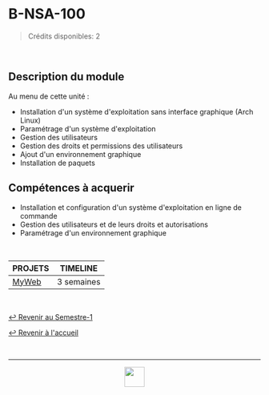 # B-NSA-100

> Crédits disponibles: 2

<br>

## Description du module

Au menu de cette unité :

- Installation d'un système d'exploitation sans interface graphique (Arch Linux)
- Paramétrage d'un système d'exploitation
- Gestion des utilisateurs
- Gestion des droits et permissions des utilisateurs
- Ajout d'un environnement graphique
- Installation de paquets

## Compétences à acquerir

- Installation et configuration d'un système d'exploitation en ligne de commande
- Gestion des utilisateurs et de leurs droits et autorisations
- Paramétrage d'un environnement graphique

<br>

<table align="center">
    <thead>
        <tr>
            <th>PROJETS</th>
            <th>TIMELINE</th>
        </tr>
    </thead>
    <tbody>
        <tr>
            <td><a href="https://github.com/Studio-17/Epitech-Subjects/tree/main/Semester-1/B-NSA-100/My_web">MyWeb</a></td>
            <td align="center">3 semaines</td>
        </tr>
    </tbody>
</table>

<br>

[↩️ Revenir au Semestre-1](https://github.com/Studio-17/Epitech-Subjects/tree/main/Semester-1)

[↩️ Revenir à l'accueil](https://github.com/Studio-17/Epitech-Subjects)

<br>

---

<div align="center">

<a href="https://github.com/Studio-17" target="_blank"><img src="../../voc17.gif" width="40"></a>

</div>

